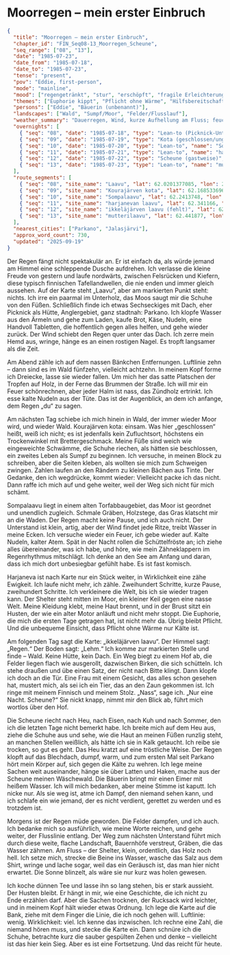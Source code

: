 # Moorregen – mein erster Einbruch

```json
{
  "title": "Moorregen – mein erster Einbruch",
  "chapter_id": "FIN_Seq08-13_Moorregen_Scheune",
  "seq_range": ["08", "13"],
  "date": "1985-07-23",
  "date_from": "1985-07-18",
  "date_to": "1985-07-23",
  "tense": "present",
  "pov": "Eddie, first-person",
  "mode": "mainline",
  "mood": ["regengetränkt", "stur", "erschöpft", "fragile Erleichterung"],
  "themes": ["Euphorie kippt", "Pflicht ohne Wärme", "Hilfsbereitschaft Fremder", "Moor als Prüfung"],
  "persons": ["Eddie", "Bäuerin (unbenannt)"],
  "landscapes": ["Wald", "Sumpf/Moor", "Felder/Flusslauf"],
  "weather_summary": "Dauerregen, Wind, kurze Aufhellung am Fluss; feucht-kalt.",
  "overnights": [
    { "seq": "08", "date": "1985-07-18", "type": "Lean-to (Picknick-Unterstand)", "name": "Laavu", "near": "Parkano (Pirkanmaa)" },
    { "seq": "09", "date": "1985-07-19", "type": "Kota (geschlossen/ungenügend)", "name": "Kourajärven kota", "near": "Parkano/Satakunta" },
    { "seq": "10", "date": "1985-07-20", "type": "Lean-to", "name": "Sompalaavu", "near": "ehem. Torfabbaugebiet, Pirkanmaa" },
    { "seq": "11", "date": "1985-07-21", "type": "Lean-to", "name": "harjanevan laavu", "near": "Jalasjärvi (Etelä-Pohjanmaa)" },
    { "seq": "12", "date": "1985-07-22", "type": "Scheune (gastweise)", "name": "ikkeläjärven laavu (nicht vorhanden) → Bauernhofscheune", "near": "Jalasjärvi (Etelä-Pohjanmaa)" },
    { "seq": "13", "date": "1985-07-23", "type": "Lean-to", "name": "mutterilaavu", "near": "Flusslauf bei Jalasjärvi (Etelä-Pohjanmaa)" }
  ],
  "route_segments": [
    { "seq": "08", "site_name": "Laavu", "lat": 62.0201377085, "lon": 23.0195876993, "province": "Pirkanmaa", "landscape": "Wald" },
    { "seq": "09", "site_name": "Kourajärven kota", "lat": 62.1685336962, "lon": 22.8426289234, "province": "Satakunta", "landscape": "Sumpf/Wald" },
    { "seq": "10", "site_name": "Sompalaavu", "lat": 62.2413748, "lon": 22.8599064, "province": "Pirkanmaa", "landscape": "Sumpf/Moor" },
    { "seq": "11", "site_name": "harjanevan laavu", "lat": 62.341166, "lon": 22.586337, "province": "Etelä-Pohjanmaa", "landscape": "Sumpf/Moor" },
    { "seq": "12", "site_name": "ikkeläjärven laavu (fehlt)", "lat": 62.404807, "lon": 22.501767, "province": "Etelä-Pohjanmaa", "landscape": "Felder" },
    { "seq": "13", "site_name": "mutterilaavu", "lat": 62.441877, "lon": 22.310695, "province": "Etelä-Pohjanmaa", "landscape": "Felder" }
  ],
  "nearest_cities": ["Parkano", "Jalasjärvi"],
  "approx_word_count": 730,
  "updated": "2025-09-19"
}
```

Der Regen fängt nicht spektakulär an. Er ist einfach da, als würde jemand am
Himmel eine schleppende Dusche aufdrehen. Ich verlasse die kleine Freude von
gestern und laufe nordwärts, zwischen Felsrücken und Kiefern, diese typisch
finnischen Tafellandwellen, die nie enden und immer gleich aussehen. Auf der
Karte steht „Laavu“, aber am markierten Punkt steht: nichts. Ich irre ein
paarmal im Unterholz, das Moos saugt mir die Schuhe von den Füßen. Schließlich
finde ich etwas Sechseckiges mit Dach, eher Picknick als Hütte, Anglergebiet,
ganz stadtnah: Parkano. Ich klopfe Wasser aus den Ärmeln und gehe zum Laden,
kaufe Brot, Käse, Nudeln, eine Handvoll Tabletten, die hoffentlich gegen alles
helfen, und gehe wieder zurück. Der Wind schiebt den Regen quer unter das Dach.
Ich zerre mein Hemd aus, wringe, hänge es an einen rostigen Nagel. Es tropft
langsamer als die Zeit.

Am Abend zähle ich auf dem nassen Bänkchen Entfernungen. Luftlinie zehn – dann
sind es im Wald fünfzehn, vielleicht achtzehn. In meinem Kopf forme ich
Dreiecke, lasse sie wieder fallen. Um mich her das satte Platschen der Tropfen
auf Holz, in der Ferne das Brummen der Straße. Ich will mir ein Feuer
schönrechnen, aber jeder Halm ist nass, das Zündholz ertrinkt. Ich esse kalte
Nudeln aus der Tüte. Das ist der Augenblick, an dem ich anfange, dem Regen „du“
zu sagen.

Am nächsten Tag schiebe ich mich hinein in Wald, der immer wieder Moor wird, und
wieder Wald. Kourajärven kota: einsam. Was hier „geschlossen“ heißt, weiß ich
nicht; es ist jedenfalls kein Zufluchtsort, höchstens ein Trockenwinkel mit
Brettergeschmack. Meine Füße sind weich wie eingeweichte Schwämme, die Schuhe
riechen, als hätten sie beschlossen, ein zweites Leben als Sumpf zu beginnen.
Ich versuche, in meinen Block zu schreiben, aber die Seiten kleben, als wollten
sie mich zum Schweigen zwingen. Zahlen laufen an den Rändern zu kleinen Bächen
aus Tinte. Der Gedanke, den ich wegdrücke, kommt wieder: Vielleicht packe ich
das nicht. Dann raffe ich mich auf und gehe weiter, weil der Weg sich nicht für
mich schämt.

Sompalaavu liegt in einem alten Torfabbaugebiet, das Moor ist geordnet und
unendlich zugleich. Schmale Gräben, Holzstege, das Gras klatscht mir an die
Waden. Der Regen macht keine Pause, und ich auch nicht. Der Unterstand ist
klein, artig, aber der Wind findet jede Ritze, treibt Wasser in meine Ecken. Ich
versuche wieder ein Feuer, ich gebe wieder auf. Kalte Nudeln, kalter Atem. Spät
in der Nacht rollen die Schüttelfröste an; ich ziehe alles übereinander, was ich
habe, und höre, wie mein Zähneklappern im Regenrhythmus mitschlägt. Ich denke an
den See am Anfang und daran, dass ich mich dort unbesiegbar gefühlt habe. Es ist
fast komisch.

Harjaneva ist nach Karte nur ein Stück weiter, in Wirklichkeit eine zähe
Ewigkeit. Ich laufe nicht mehr, ich zähle. Zweihundert Schritte, kurze Pause,
zweihundert Schritte. Ich verkleinere die Welt, bis ich sie wieder tragen kann.
Der Shelter steht mitten im Moor, ein kleiner Keil gegen eine nasse Welt. Meine
Kleidung klebt, meine Haut brennt, und in der Brust sitzt ein Husten, der wie
ein alter Motor anläuft und nicht mehr stoppt. Die Euphorie, die mich die ersten
Tage getragen hat, ist nicht mehr da. Übrig bleibt Pflicht. Und die unbequeme
Einsicht, dass Pflicht ohne Wärme nur Kälte ist.

Am folgenden Tag sagt die Karte: „ikkeläjärven laavu“. Der Himmel sagt: „Regen.“
Der Boden sagt: „Lehm.“ Ich komme zur markierten Stelle und finde – Wald. Keine
Hütte, kein Dach. Ein Weg biegt zu einem Hof ab, die Felder liegen flach wie
ausgerollt, dazwischen Birken, die sich schütteln. Ich stehe draußen und übe
einen Satz, der nicht nach Bitte klingt. Dann klopfe ich doch an die Tür. Eine
Frau mit einem Gesicht, das alles schon gesehen hat, mustert mich, als sei ich
ein Tier, das an den Zaun gekommen ist. Ich ringe mit meinem Finnisch und meinem
Stolz. „Nass“, sage ich. „Nur eine Nacht. Scheune?“ Sie nickt knapp, nimmt mir
den Blick ab, führt mich wortlos über den Hof.

Die Scheune riecht nach Heu, nach Eisen, nach Kuh und nach Sommer, den ich die
letzten Tage nicht bemerkt habe. Ich breite mich auf dem Heu aus, ziehe die
Schuhe aus und sehe, wie die Haut an meinen Füßen runzlig steht, an manchen
Stellen weißlich, als hätte ich sie in Kalk getaucht. Ich reibe sie trocken, so
gut es geht. Das Heu kratzt auf eine tröstliche Weise. Der Regen klopft auf das
Blechdach, dumpf, warm, und zum ersten Mal seit Parkano hört mein Körper auf,
sich gegen die Kälte zu wehren. Ich lege meine Sachen weit auseinander, hänge
sie über Latten und Haken, mache aus der Scheune meinen Wäschewald. Die Bäuerin
bringt mir einen Eimer mit heißem Wasser. Ich will mich bedanken, aber meine
Stimme ist kaputt. Ich nicke nur. Als sie weg ist, atme ich Dampf, den niemand
sehen kann, und ich schlafe ein wie jemand, der es nicht verdient, gerettet zu
werden und es trotzdem ist.

Morgens ist der Regen müde geworden. Die Felder dampfen, und ich auch. Ich
bedanke mich so ausführlich, wie meine Worte reichen, und gehe weiter, der
Flusslinie entlang. Der Weg zum nächsten Unterstand führt mich durch diese
weite, flache Landschaft, Bauernhöfe verstreut, Gräben, die das Wasser zähmen.
Am Fluss – der Shelter, klein, ordentlich, das Holz noch hell. Ich setze mich,
strecke die Beine ins Wasser, wasche das Salz aus dem Shirt, wringe und lache
sogar, weil das ein Geräusch ist, das man hier nicht erwartet. Die Sonne
blinzelt, als wäre sie nur kurz was holen gewesen.

Ich koche dünnen Tee und lasse ihn so lang stehen, bis er stark aussieht. Der
Husten bleibt. Er hängt in mir, wie eine Geschichte, die ich nicht zu Ende
erzählen darf. Aber die Sachen trocknen, der Rucksack wird leichter, und in
meinem Kopf hält wieder etwas Ordnung. Ich lege die Karte auf die Bank, ziehe
mit dem Finger die Linie, die ich noch gehen will. Luftlinie: wenig.
Wirklichkeit: viel. Ich kenne das inzwischen. Ich rechne eine Zahl, die niemand
hören muss, und stecke die Karte ein. Dann schnüre ich die Schuhe, betrachte
kurz die sauber gespülten Zehen und denke – vielleicht ist das hier kein Sieg.
Aber es ist eine Fortsetzung. Und das reicht für heute.
